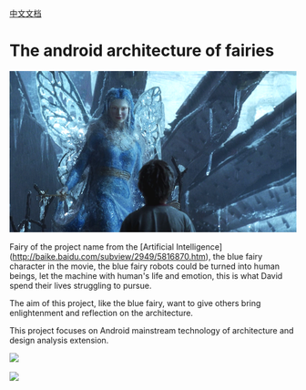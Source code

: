 [中文文档](https://github.com/JackyAndroid/Android-Architecture-Fairy/blob/master/README-CN.md)

# The android architecture of fairies
![BlueFairy](https://github.com/JackyAndroid/Android-Architecture-Fairy/blob/master/Art/BlueFairy.png)

Fairy of the project name from the [Artificial Intelligence] (http://baike.baidu.com/subview/2949/5816870.htm), the blue fairy character in the movie, the blue fairy robots could be turned into human beings, let the machine with human's life and emotion, this is what David spend their lives struggling to pursue.

The aim of this project, like the blue fairy, want to give others bring enlightenment and reflection on the architecture.

This project focuses on Android mainstream technology of architecture and design analysis extension.

![](https://ws2.sinaimg.cn/large/006tNc79gy1g2qshh5vc0j30b40b4407.jpg)

![](https://uploader.shimo.im/f/uuQpMClNeZkVc3iC.png!thumbnail)
